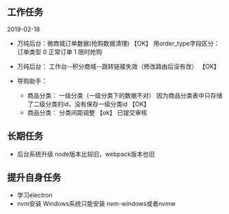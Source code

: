 ## 工作任务

2019-02-18

- 万纯后台：微商城订单数据(抢购数据清理) 【OK】
    用order_type字段区分： 订单类型 0 正常订单 1 限时抢购

- 万纯后台： 工作台--积分商城--跳转链接失效（修改路由后没有改） 【OK】

- 导购助手： 
  - 商品分类： 一级分类（一级分类下的数据不对）
    因为商品分类表中只存储了二级分类的id，没有保存一级分类id   【OK】
  - 商品分类： 分类间距调整   【ok】 已提交审核



## 长期任务
- 后台系统升级 
  node版本比较旧，webpack版本也旧






## 提升自身任务
- 学习electron
- nvm安装
  Windows系统只能安装 nvm-windows或者nvmw